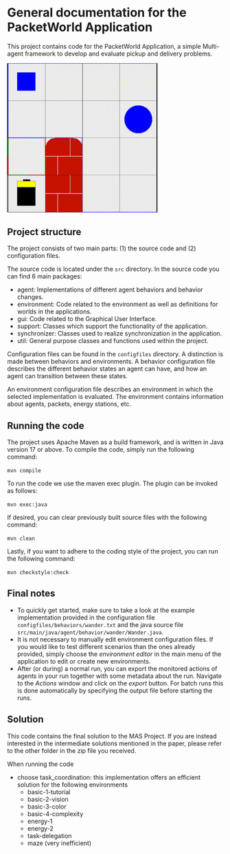 
# General documentation for the PacketWorld Application

This project contains code for the PacketWorld Application, a simple Multi-agent framework to develop and evaluate pickup and delivery problems.

<img src="./res/packetworld.gif" alt="The Packet World" width="350">

[//]: # (![The Packet World]&#40;/res/packetworld.gif&#41;)

## Project structure

The project consists of two main parts: (1) the source code and (2) configuration files.


The source code is located under the `src` directory. In the source code you can find 6 main packages:

- agent: Implementations of different agent behaviors and behavior changes.
- environment: Code related to the environment as well as definitions for worlds in the applications.
- gui: Code related to the Graphical User Interface.
- support: Classes which support the functionality of the application.
- synchronizer: Classes used to realize synchronization in the application.
- util: General purpose classes and functions used within the project.


Configuration files can be found in the `configfiles` directory.
A distinction is made between behaviors and environments. 
A behavior configuration file describes the different behavior states an agent can have, and how an agent can transition between these states.

An environment configuration file describes an environment in which the selected implementation is evaluated. The environment contains information about agents, packets, energy stations, etc.

## Running the code

The project uses Apache Maven as a build framework, and is written in Java version 17 or above. To compile the code, simply run the following command:

`mvn compile`

To run the code we use the maven exec plugin. The plugin can be invoked as follows:

`mvn exec:java`

If desired, you can clear previously built source files with the following command:

`mvn clean`

Lastly, if you want to adhere to the coding style of the project, you can run the following command:

`mvn checkstyle:check`


## Final notes

- To quickly get started, make sure to take a look at the example implementation provided in the configuration file `configfiles/behaviors/wander.txt` and the java source file `src/main/java/agent/behavior/wander/Wander.java`.
- It is not necessary to manually edit environment configuration files. If you would like to test different scenarios than the ones already provided, 
simply choose the _environment editor_ in the main menu of the application to edit or create new environments.
- After (or during) a normal run, you can export the monitored actions of agents in your run together with some metadata about the run. Navigate to the _Actions_ window and click on the _export_ button. For batch runs this is done automatically by specifying the output file before starting the runs.

## Solution
This code contains the final solution to the MAS Project. If you are instead interested in the intermediate solutions 
mentioned in the paper, please refer to the other folder in the zip file you received.

When running the code
- choose task_coordination: this implementation offers an efficient solution for the following environments
  - basic-1-tutorial
  - basic-2-vision
  - basic-3-color
  - basic-4-complexity
  - energy-1
  - energy-2
  - task-delegation
  - maze (very inefficient)
